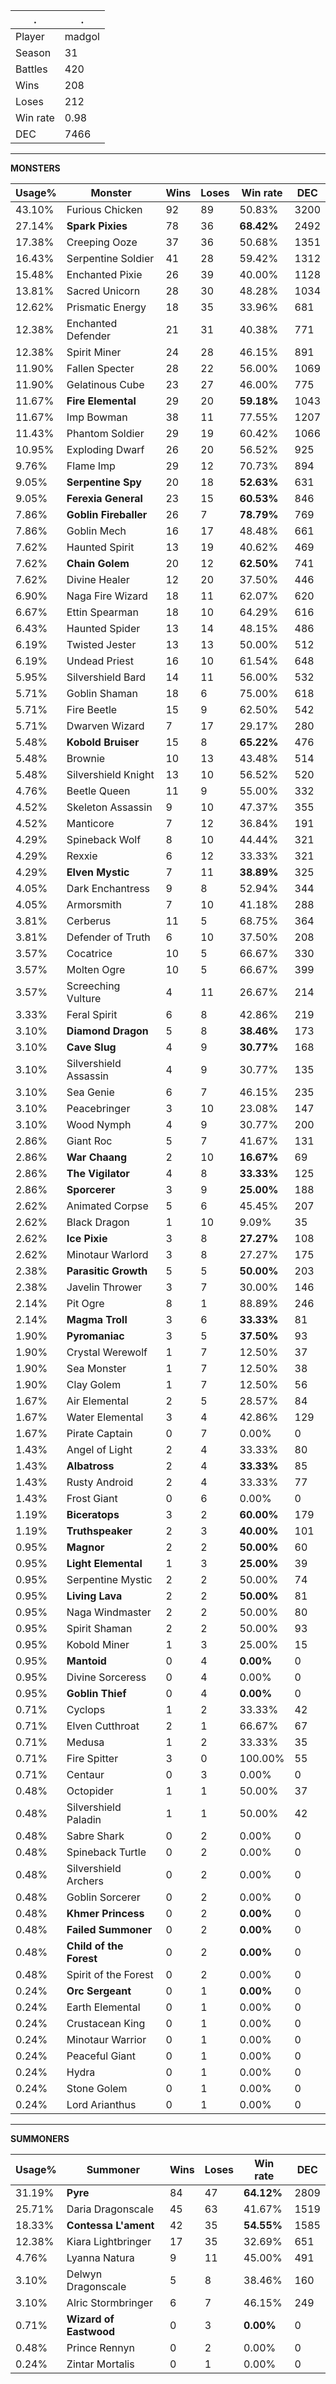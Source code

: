 .|.
|-|-
Player|madgol
Season|31
Battles|420
Wins|208
Loses|212
Win rate|0.98
DEC|7466

---
**MONSTERS**

Usage%|Monster|Wins|Loses|Win rate|DEC|
-|-|-|-|-|-|
43.10%|Furious Chicken|92|89|50.83%|3200|
27.14%|**Spark Pixies**|78|36|**68.42%**|2492|
17.38%|Creeping Ooze|37|36|50.68%|1351|
16.43%|Serpentine Soldier|41|28|59.42%|1312|
15.48%|Enchanted Pixie|26|39|40.00%|1128|
13.81%|Sacred Unicorn|28|30|48.28%|1034|
12.62%|Prismatic Energy|18|35|33.96%|681|
12.38%|Enchanted Defender|21|31|40.38%|771|
12.38%|Spirit Miner|24|28|46.15%|891|
11.90%|Fallen Specter|28|22|56.00%|1069|
11.90%|Gelatinous Cube|23|27|46.00%|775|
11.67%|**Fire Elemental**|29|20|**59.18%**|1043|
11.67%|Imp Bowman|38|11|77.55%|1207|
11.43%|Phantom Soldier|29|19|60.42%|1066|
10.95%|Exploding Dwarf|26|20|56.52%|925|
9.76%|Flame Imp|29|12|70.73%|894|
9.05%|**Serpentine Spy**|20|18|**52.63%**|631|
9.05%|**Ferexia General**|23|15|**60.53%**|846|
7.86%|**Goblin Fireballer**|26|7|**78.79%**|769|
7.86%|Goblin Mech|16|17|48.48%|661|
7.62%|Haunted Spirit|13|19|40.62%|469|
7.62%|**Chain Golem**|20|12|**62.50%**|741|
7.62%|Divine Healer|12|20|37.50%|446|
6.90%|Naga Fire Wizard|18|11|62.07%|620|
6.67%|Ettin Spearman|18|10|64.29%|616|
6.43%|Haunted Spider|13|14|48.15%|486|
6.19%|Twisted Jester|13|13|50.00%|512|
6.19%|Undead Priest|16|10|61.54%|648|
5.95%|Silvershield Bard|14|11|56.00%|532|
5.71%|Goblin Shaman|18|6|75.00%|618|
5.71%|Fire Beetle|15|9|62.50%|542|
5.71%|Dwarven Wizard|7|17|29.17%|280|
5.48%|**Kobold Bruiser**|15|8|**65.22%**|476|
5.48%|Brownie|10|13|43.48%|514|
5.48%|Silvershield Knight|13|10|56.52%|520|
4.76%|Beetle Queen|11|9|55.00%|332|
4.52%|Skeleton Assassin|9|10|47.37%|355|
4.52%|Manticore|7|12|36.84%|191|
4.29%|Spineback Wolf|8|10|44.44%|321|
4.29%|Rexxie|6|12|33.33%|321|
4.29%|**Elven Mystic**|7|11|**38.89%**|325|
4.05%|Dark Enchantress|9|8|52.94%|344|
4.05%|Armorsmith|7|10|41.18%|288|
3.81%|Cerberus|11|5|68.75%|364|
3.81%|Defender of Truth|6|10|37.50%|208|
3.57%|Cocatrice|10|5|66.67%|330|
3.57%|Molten Ogre|10|5|66.67%|399|
3.57%|Screeching Vulture|4|11|26.67%|214|
3.33%|Feral Spirit|6|8|42.86%|219|
3.10%|**Diamond Dragon**|5|8|**38.46%**|173|
3.10%|**Cave Slug**|4|9|**30.77%**|168|
3.10%|Silvershield Assassin|4|9|30.77%|135|
3.10%|Sea Genie|6|7|46.15%|235|
3.10%|Peacebringer|3|10|23.08%|147|
3.10%|Wood Nymph|4|9|30.77%|200|
2.86%|Giant Roc|5|7|41.67%|131|
2.86%|**War Chaang**|2|10|**16.67%**|69|
2.86%|**The Vigilator**|4|8|**33.33%**|125|
2.86%|**Sporcerer**|3|9|**25.00%**|188|
2.62%|Animated Corpse|5|6|45.45%|207|
2.62%|Black Dragon|1|10|9.09%|35|
2.62%|**Ice Pixie**|3|8|**27.27%**|108|
2.62%|Minotaur Warlord|3|8|27.27%|175|
2.38%|**Parasitic Growth**|5|5|**50.00%**|203|
2.38%|Javelin Thrower|3|7|30.00%|146|
2.14%|Pit Ogre|8|1|88.89%|246|
2.14%|**Magma Troll**|3|6|**33.33%**|81|
1.90%|**Pyromaniac**|3|5|**37.50%**|93|
1.90%|Crystal Werewolf|1|7|12.50%|37|
1.90%|Sea Monster|1|7|12.50%|38|
1.90%|Clay Golem|1|7|12.50%|56|
1.67%|Air Elemental|2|5|28.57%|84|
1.67%|Water Elemental|3|4|42.86%|129|
1.67%|Pirate Captain|0|7|0.00%|0|
1.43%|Angel of Light|2|4|33.33%|80|
1.43%|**Albatross**|2|4|**33.33%**|85|
1.43%|Rusty Android|2|4|33.33%|77|
1.43%|Frost Giant|0|6|0.00%|0|
1.19%|**Biceratops**|3|2|**60.00%**|179|
1.19%|**Truthspeaker**|2|3|**40.00%**|101|
0.95%|**Magnor**|2|2|**50.00%**|60|
0.95%|**Light Elemental**|1|3|**25.00%**|39|
0.95%|Serpentine Mystic|2|2|50.00%|74|
0.95%|**Living Lava**|2|2|**50.00%**|81|
0.95%|Naga Windmaster|2|2|50.00%|80|
0.95%|Spirit Shaman|2|2|50.00%|93|
0.95%|Kobold Miner|1|3|25.00%|15|
0.95%|**Mantoid**|0|4|**0.00%**|0|
0.95%|Divine Sorceress|0|4|0.00%|0|
0.95%|**Goblin Thief**|0|4|**0.00%**|0|
0.71%|Cyclops|1|2|33.33%|42|
0.71%|Elven Cutthroat|2|1|66.67%|67|
0.71%|Medusa|1|2|33.33%|35|
0.71%|Fire Spitter|3|0|100.00%|55|
0.71%|Centaur|0|3|0.00%|0|
0.48%|Octopider|1|1|50.00%|37|
0.48%|Silvershield Paladin|1|1|50.00%|42|
0.48%|Sabre Shark|0|2|0.00%|0|
0.48%|Spineback Turtle|0|2|0.00%|0|
0.48%|Silvershield Archers|0|2|0.00%|0|
0.48%|Goblin Sorcerer|0|2|0.00%|0|
0.48%|**Khmer Princess**|0|2|**0.00%**|0|
0.48%|**Failed Summoner**|0|2|**0.00%**|0|
0.48%|**Child of the Forest**|0|2|**0.00%**|0|
0.48%|Spirit of the Forest|0|2|0.00%|0|
0.24%|**Orc Sergeant**|0|1|**0.00%**|0|
0.24%|Earth Elemental|0|1|0.00%|0|
0.24%|Crustacean King|0|1|0.00%|0|
0.24%|Minotaur Warrior|0|1|0.00%|0|
0.24%|Peaceful Giant|0|1|0.00%|0|
0.24%|Hydra|0|1|0.00%|0|
0.24%|Stone Golem|0|1|0.00%|0|
0.24%|Lord Arianthus|0|1|0.00%|0|

---
**SUMMONERS**

Usage%|Summoner|Wins|Loses|Win rate|DEC|
-|-|-|-|-|-|
31.19%|**Pyre**|84|47|**64.12%**|2809|
25.71%|Daria Dragonscale|45|63|41.67%|1519|
18.33%|**Contessa L'ament**|42|35|**54.55%**|1585|
12.38%|Kiara Lightbringer|17|35|32.69%|651|
4.76%|Lyanna Natura|9|11|45.00%|491|
3.10%|Delwyn Dragonscale|5|8|38.46%|160|
3.10%|Alric Stormbringer|6|7|46.15%|249|
0.71%|**Wizard of Eastwood**|0|3|**0.00%**|0|
0.48%|Prince Rennyn|0|2|0.00%|0|
0.24%|Zintar Mortalis|0|1|0.00%|0|
